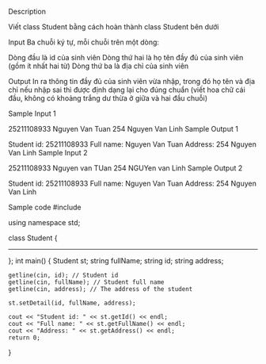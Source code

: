 Description

Viết class Student bằng cách hoàn thành class Student bên dưới

Input
Ba chuỗi ký tự, mỗi chuỗi trên một dòng:

Dòng đầu là id của sinh viên
Dòng thứ hai là họ tên đầy đủ của sinh viên (gồm ít nhất hai từ)
Dòng thứ ba là địa chỉ của sinh viên

Output
In ra thông tin đầy đủ của sinh viên vừa nhập, trong đó họ tên và địa chỉ nếu nhập sai thì được định dạng lại cho đúng chuẩn (viết hoa chữ cái đầu, không có khoảng trắng dư thừa ở giữa và hai đầu chuỗi)

Sample Input 1

25211108933
Nguyen Van Tuan
254 Nguyen Van Linh
Sample Output 1

Student id: 25211108933
Full name: Nguyen Van Tuan
Address: 254 Nguyen Van Linh
Sample Input 2

25211108933
Nguyen van TUan
254 NGUYen van Linh
Sample Output 2

Student id: 25211108933
Full name: Nguyen Van Tuan
Address: 254 Nguyen Van Linh

Sample code
#include <iostream>

using namespace std;

class Student
{
  ________
};
int main()
{
    Student st;
    string fullName;
    string id;
    string address;

    getline(cin, id); // Student id
    getline(cin, fullName); // Student full name
    getline(cin, address); // The address of the student

    st.setDetail(id, fullName, address);

    cout << "Student id: " << st.getId() << endl;
    cout << "Full name: " << st.getFullName() << endl;
    cout << "Address: " << st.getAddress() << endl;
    return 0;
}
